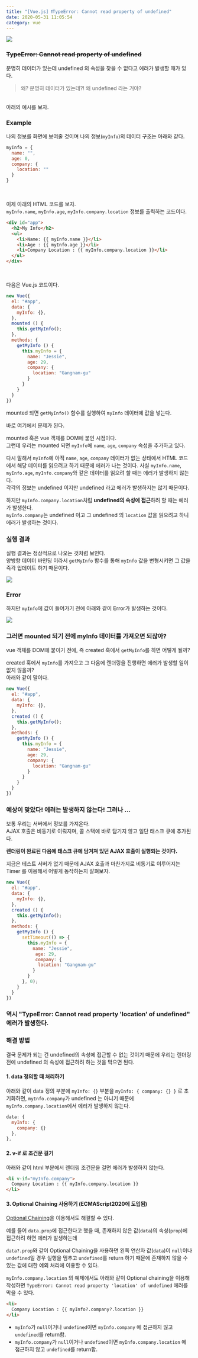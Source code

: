 ```yaml
---
title: "[Vue.js] ❗️TypeError: Cannot read property of undefined"
date: 2020-05-31 11:05:54
category: vue
---
```


![](images/vue.png)

### ~~TypeError: Cannot read property of undefined~~

분명히 데이터가 있는데 undefined 의 속성을 찾을 수 없다고 에러가 발생할 때가 있다.

> 왜? 분명히 데이터가 있는데?! 왜 undefined 라는 거야?

<br>
아래의 예시를 보자.

### Example

나의 정보를 화면에 보여줄 것이며 나의 정보(`myInfo`)의 데이터 구조는 아래와 같다.
```js
myInfo = {
  name: "",
  age: 0,
  company: {
    location: ""
  }
}
```

<br>

이제 아래의 HTML 코드를 보자.  
`myInfo.name`, `myInfo.age`, `myInfo.company.location` 정보를 출력하는 코드이다.

```html
<div id="app">
  <h2>My Info</h2>
  <ul>
    <li>Name: {{ myInfo.name }}</li>
    <li>Age : {{ myInfo.age }}</li>
    <li>Company Location : {{ myInfo.company.location }}</li>
  </ul>
</div>
```

<br>

다음은 Vue.js 코드이다.

```js
new Vue({
  el: "#app",
  data: {
    myInfo: {},
  },
  mounted () {
  	this.getMyInfo();
  },
  methods: {
  	getMyInfo () {
      this.myInfo = { 
        name: "Jessie",
        age: 29, 
        company: {
          location: "Gangnam-gu"
        } 
      }
    }
  }
})
```
mounted 되면 `getMyInfo()` 함수를 실행하여 `myInfo` 데이터에 값을 넣는다.

바로 여기에서 문제가 된다.

mounted 훅은 vue 객체를 DOM에 붙인 시점이다.  
그런데 우리는 mounted 되면 `myInfo`에 `name`, `age`, `company` 속성을 추가하고 있다.

다시 말해서 `myInfo`에 아직 `name`, `age`, `company` 데이터가 없는 상태에서 HTML 코드에서 해당 데이터를 읽으려고 하기 때문에 에러가 나는 것이다.
사실 `myInfo.name`, `myInfo.age`, `myInfo.company`와 같은 데이터를 읽으려 할 때는 에러가 발생하지 않는다.  
각각의 정보는 undefined 이지만 undefined 라고 에러가 발생하지는 않기 때문이다.

하지만 `myInfo.company.location`처럼 **undefined의 속성에 접근**하려 할 때는 에러가 발생한다.  
`myInfo.company`는 undefined 이고 그 undefined 의 `location` 값을 읽으려고 하니 에러가 발생하는 것이다.

### 실행 결과
실행 결과는 정상적으로 나오는 것처럼 보인다.  
양방향 데이터 바인딩 이라서 `getMyInfo` 함수를 통해 `myInfo` 값을 변형시키면 그 값을 즉각 업데이트 하기 때문이다.

![](images/undefined-result.png)

### Error
하지만 `myInfo`에 값이 들어가기 전에 아래와 같이 Error가 발생하는 것이다.

![](images/undefined-error.png)

### 그러면 mounted 되기 전에 myInfo 데이터를 가져오면 되잖아?

vue 객체를 DOM에 붙이기 전에, 즉 created 훅에서 `getMyInfo`를 하면 어떻게 될까?

created 훅에서 `myInfo`를 가져오고 그 다음에 렌더링을 진행하면 에러가 발생할 일이 없지 않을까?  
아래와 같이 말이다.

```js
new Vue({
  el: "#app",
  data: {
    myInfo: {},
  },
  created () {
  	this.getMyInfo();
  },
  methods: {
  	getMyInfo () {
      this.myInfo = { 
        name: "Jessie",
        age: 29, 
        company: {
          location: "Gangnam-gu"
        } 
      }
    }
  }
})
```

### 예상이 맞았다! 에러는 발생하지 않는다! 그러나 ...

보통 우리는 서버에서 정보를 가져온다.  
AJAX 호출은 비동기로 이뤄지며, 콜 스택에 바로 담기지 않고 일단 태스크 큐에 추가된다.  

**렌더링이 완료된 다음에 태스크 큐에 담겨져 있던 AJAX 호출이 실행되는 것이다.**

지금은 테스트 서버가 없기 때문에 AJAX 호출과 마찬가지로 비동기로 이루어지는 Timer 를 이용해서 어떻게 동작하는지 살펴보자.

```js
new Vue({
  el: "#app",
  data: {
    myInfo: {},
  },
  created () {
  	this.getMyInfo();
  },
  methods: {
  	getMyInfo () {
      setTimeout(() => {
        this.myInfo = { 
          name: "Jessie",
           age: 29, 
           company: {
            location: "Gangnam-gu"
          } 
        }
      }, 0);
    }
  }
})
```

### 역시 "TypeError: Cannot read property 'location' of undefined" 에러가 발생한다.

### 해결 방법

결국 문제가 되는 건 undefined의 속성에 접근할 수 없는 것이기 때문에 우리는 렌더링 전에 undefined 의 속성에 접근하려 하는 것을 막으면 된다.

#### 1. data 정의할 때 처리하기 
아래와 같이 data 정의 부분에 `myInfo: {}` 부분을 `myInfo: { company: {} }` 로 초기화하면, `myInfo.company`가 undefined 는 아니기 때문에 `myInfo.company.location`에서 에러가 발생하지 않는다.

```js
data: {
  myInfo: {
    company: {}
  },
},
```

#### 2. v-if 로 조건문 걸기
아래와 같이 html 부분에서 렌더링 조건문을 걸면 에러가 발생하지 않는다.
```html
<li v-if="myInfo.company">
  Company Location : {{ myInfo.company.location }}
</li>
```

#### 3. Optional Chaining 사용하기 (ECMAScript2020에 도입됨)
[Optional Chaining](https://jess2.xyz/JavaScript/ecmascript-2020/#1-optional-chaining-code-classlanguage-textcode)을 이용해서도 해결할 수 있다.   

예를 들어 `data.prop`에 접근한다고 했을 때, 존재하지 않은 값(`data`)의 속성(`prop`)에 접근하려 하면 에러가 발생하는데   

`data?.prop`와 같이 Optional Chaining을 사용하면 왼쪽 연산자 값(`data`)이 `null`이나 `undefined`일 경우 실행을 멈추고 `undefined`를 return 하기 때문에 존재하지 않을 수 있는 값에 대한 예외 처리에 이용할 수 있다.

`myInfo.company.location` 의 예제에서도 아래와 같이 Optional chaining을 이용해 작성하면 `TypeError: Cannot read property 'location' of undefined` 에러를 막을 수 있다.

```html
<li>
  Company Location : {{ myInfo?.company?.location }}
</li>
```
- `myInfo`가 `null`이거나 `undefined`이면 `myInfo.company` 에 접근하지 않고 `undefined`를 return함.
- `myInfo.company`가 `null`이거나 `undefined`이면 `myInfo.company.location` 에 접근하지 않고 `undefined`를 return함.